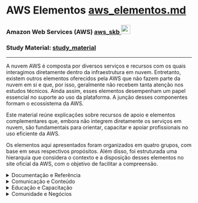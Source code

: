 # AWS Elementos <a href="./aws_elementos.md">aws_elementos.md</a>

### Amazon Web Services (AWS) <a href="../">aws_skb   <img src="https://cdn.jsdelivr.net/gh/devicons/devicon@latest/icons/amazonwebservices/amazonwebservices-original-wordmark.svg" alt="aws" width="auto" height="25"></a>
### Study Material: <a href="../study_material/">study_material</a>

---

A nuvem AWS é composta por diversos serviços e recursos com os quais interagimos diretamente dentro da infraestrutura em nuvem. Entretanto, existem outros elementos oferecidos pela AWS que não fazem parte da nuvem em si e que, por isso, geralmente não recebem tanta atenção nos estudos técnicos. Ainda assim, esses elementos desempenham um papel essencial no suporte ao uso da plataforma. A junção desses componentes formam o ecossistema da AWS.

Este material reúne explicações sobre recursos de apoio e elementos complementares que, embora não integrem diretamente os serviços em nuvem, são fundamentais para orientar, capacitar e apoiar profissionais no uso eficiente da AWS.

Os elementos aqui apresentados foram organizados em quatro grupos, com base em seus respectivos propósitos. Além disso, foi estruturada uma hierarquia que considera o contexto e a disposição desses elementos no site oficial da AWS, com o objetivo de facilitar a compreensão.

<details><summary>Documentação e Referência</summary>
  <ul>
    <li><a href="https://aws.amazon.com/pt/aup/"><strong>AWS Acceptable Use Policy (AUP)</strong></a>: É um conjunto de diretrizes que define o uso aceitável dos serviços da AWS, proibindo atividades ilegais, prejudiciais ou disruptivas. Ela busca proteger a integridade da plataforma, garantindo que os usuários cumpram as leis e padrões de segurança.</li>
    <li><details><summary><a href="https://docs.aws.amazon.com/"><strong>AWS Documentation</strong></a>: É uma coleção abrangente de guias, tutoriais, artigos e referências técnicas fornecida pela Amazon Web Services (AWS), projetada para ajudar desenvolvedores e administradores a entender e utilizar os serviços da AWS. Ela oferece recursos detalhados sobre como configurar, gerenciar e otimizar as soluções na plataforma.</summary>
      <ul>
        <li><a href="https://docs.aws.amazon.com/glossary/latest/reference/glos-chap.html"><strong>AWS Glossary</strong></a>: É uma coleção de definições e explicações dos termos técnicos e conceitos utilizados na AWS, fornecendo uma referência para entender a terminologia e os serviços da plataforma. Ele serve como uma fonte útil para esclarecer o significado de termos usados em documentação, treinamentos e implementações na AWS.</li>
      </ul></details>
    </li>
    <li><a href="https://aws.amazon.com/free/"><strong>AWS Free Tier</strong></a>: É uma oferta da AWS que proporciona acesso gratuito a uma seleção de serviços e recursos limitados por um período inicial, permitindo que novos usuários explorem e experimentem a plataforma sem custos. Ele inclui tanto ofertas gratuitas de 12 meses quanto ofertas sempre gratuitas, dependendo do serviço.</li>
    <li><details><summary><a href="https://aws.amazon.com/getting-started/"><strong>AWS Getting Started Resource Center</strong></a>: É um portal da AWS que reúne recursos, tutoriais e orientações passo a passo para ajudar iniciantes a começar a usar os serviços da AWS. Ele oferece materiais organizados por casos de uso, níveis de experiência e produtos.</summary>
        <ul>
            <li><details><summary><a href="https://aws.amazon.com/architecture/"><strong>AWS Architecture Center</strong></a>: É um recurso da Amazon Web Services que oferece diagramas de referência, soluções arquitetônicas validadas e práticas recomendadas para projetar e operar aplicações na nuvem. Ele inclui orientações do AWS Well-Architected Framework, ajudando arquitetos de soluções a criar infraestruturas seguras, de alto desempenho e eficientes.</summary>
                <ul>
                    <li><a href="https://aws.amazon.com/architecture/icons/"><strong>AWS Architecture Icons</strong></a>: É um conjunto oficial de ícones visuais fornecidos pela AWS para representar serviços, recursos e componentes em diagramas de arquitetura. Ele é amplamente utilizado para criar representações consistentes e padronizadas de soluções na nuvem.</li>
                    <li><a href="https://aws.amazon.com/blogs/architecture/"><strong>AWS Architecture Blog</strong></a>: É um blog oficial da AWS que compartilha boas práticas, padrões de arquitetura, casos de uso e orientações técnicas para projetar soluções na nuvem. Ele é voltado principalmente para arquitetos de soluções, desenvolvedores e engenheiros.</li>
                    <li><a href="https://aws.amazon.com/architecture/reference-architecture-diagrams/"><strong>AWS Reference Architecture Diagrams</strong></a>: É um conjunto de diagramas prontos fornecidos pela AWS que ilustram arquiteturas de referência para diferentes cenários e soluções na nuvem. Esses diagramas ajudam a entender e implementar boas práticas de arquitetura usando os serviços da AWS.</li>
                    <li><details><summary><a href="https://aws.amazon.com/solutions/"><strong>AWS Solutions Library</strong></a>: É uma coleção de soluções arquitetônicas criadas pela AWS para resolver desafios técnicos comuns, com base nas melhores práticas da nuvem. Ela inclui implementações de soluções prontas, diagramas de referência e aceleração de projetos para ajudar na construção de workloads na AWS.</summary>
                        <ul>
                            <li><a href="https://aws.amazon.com/solutions/case-studies/"><strong>AWS Customer Success Stories</strong></a>: É uma coleção de casos de sucesso que destacam como empresas e organizações de diferentes setores utilizam a AWS para alcançar seus objetivos, resolver desafios e inovar. Essas histórias mostram exemplos práticos de como os clientes aplicam os serviços da AWS para gerar valor e crescimento.</li>
                        </ul></details>
                    </li>
                </ul></details>
            </li>
            <li><details><summary><a href="https://aws.amazon.com/developer/"><strong>AWS Developer Center</strong></a>: É um hub central de recursos para desenvolvedores que utilizam a AWS, oferecendo tutoriais, ferramentas, exemplos de código, SDKs e acesso a comunidades técnicas. Ele foi criado para facilitar o aprendizado, desenvolvimento e implantação de aplicações na nuvem da AWS.</summary>
                <ul>
                    <li><a href="https://aws.amazon.com/developer/tools/"><strong>AWS Tools & SDK</strong></a>: É uma coleção de ferramentas e recursos oferecidos pela AWS para ajudar desenvolvedores e profissionais de TI a criar, implantar e gerenciar aplicações de forma eficiente na nuvem. Ele inclui SDKs, CLI, frameworks, IDE toolkits e plugins de automação.</li>
                    <li><a href="https://aws.amazon.com/builders-library/"><strong>The Amazon Builders' Library</strong></a>: É um acervo de artigos técnicos escritos por engenheiros da Amazon que compartilham práticas recomendadas, padrões de arquitetura e lições aprendidas no desenvolvimento de sistemas distribuídos em larga escala. É voltado para desenvolvedores e arquitetos que desejam entender como a Amazon projeta e opera seus serviços.</li>
                </ul></details>
            </li>
            <li><a href="https://aws.amazon.com/it-pro/"><strong>AWS IT Pro Center</strong></a>: É um hub de recursos criado para profissionais de TI que estão começando ou expandindo seu uso da AWS, oferecendo guias, vídeos, estudos de caso e melhores práticas. Ele ajuda a entender como migrar, operar e otimizar workloads na nuvem de forma prática e acessível.</li>
            <li><a href="https://aws.amazon.com/getting-started/cloud-essentials/"><strong>AWS Cloud Essentials</strong></a>: É um conjunto de recursos introdutórios que oferece uma visão geral dos conceitos fundamentais da computação em nuvem e dos principais serviços da AWS. Ele é ideal para quem está começando sua jornada na nuvem e busca entender os princípios básicos de uso da plataforma.</li>
            <li><a href="https://aws.amazon.com/whitepapers/"><strong>AWS Whitepapers & Guides</strong></a>: É uma coleção de documentos técnicos elaborados por especialistas da AWS que abordam boas práticas, estratégias de arquitetura, segurança, migração, entre outros temas. Esses materiais auxiliam profissionais e organizações a planejar, projetar e operar soluções eficazes na nuvem da AWS.</li>
      </ul></details>
    </li>
    <li><a href="https://aws.amazon.com/resources/analyst-reports/"><strong>AWS in Analyst Research</strong></a>: O AWS in Analyst Research é uma seção que fornece pesquisas e relatórios de analistas do setor sobre a AWS, ajudando a entender como a plataforma se posiciona em comparação com outras soluções no mercado e seu impacto no setor de tecnologia.</li>
    <li><details><summary><a href="https://aws.amazon.com/legal/">AWS Legal</a>: É a seção do site da AWS que oferece informações sobre os termos e condições legais que regem o uso dos serviços da plataforma, incluindo contratos, políticas de privacidade e termos de serviço. Ele também fornece recursos relacionados a conformidade legal, licenciamento e outros aspectos jurídicos importantes para os clientes. >>>>>> COMPLETAR</summary>
        <ul>
            <li><a href="https://aws.amazon.com/legal/">AWS Legal</a>: >>>>>> COMPLETAR</li>
        </ul></details>
    </li>
    <li><a href="https://aws.amazon.com/pt/prescriptive-guidance/"><strong>AWS Prescriptive Guidance</strong></a>: É um conjunto de práticas recomendadas, estratégias e padrões criados por especialistas da AWS para ajudar a planejar, projetar e implementar soluções eficientes na nuvem. Ele fornece orientações detalhadas para acelerar migrações, modernizações e outras iniciativas específicas de transformação digital.</li>
    <li><a href="https://aws.amazon.com/privacy/"><strong>AWS Privacy Notice</strong></a>: É um documento que descreve como a Amazon Web Services coleta, usa, armazena e compartilha informações pessoais dos usuários, fornecendo detalhes sobre as práticas de privacidade e segurança de dados da AWS. Ele também aborda os direitos dos usuários em relação aos seus dados e como esses dados são protegidos na plataforma.</li>
    <li><a href="https://aws.amazon.com/faqs/"><strong>AWS Product and Technical FAQs</strong></a>: O AWS Product and Technical FAQs é uma seção que fornece respostas detalhadas às perguntas frequentes sobre os produtos e serviços da AWS, abordando aspectos técnicos, de implementação e uso dos recursos da plataforma. Ele serve como uma fonte de esclarecimento para ajudar os usuários a resolverem dúvidas comuns e a entender melhor os produtos da AWS.</li>
  </ul>
</details>



<details>
  <summary>Comunicação e Conteúdo</summary>
  <ul>
    <li><a href="https://aws.amazon.com/blogs/">AWS Blog</a>: É uma plataforma oficial da Amazon Web Services que fornece atualizações, artigos, tutoriais e boas práticas sobre os produtos e serviços da AWS. Ele oferece informações sobre novos lançamentos, casos de uso e inovações na nuvem, ajudando desenvolvedores e profissionais de TI a ficarem atualizados sobre as soluções da AWS.</li>
    <li><a href="https://www.amazon.jobs/content/en/teams/amazon-web-services">AWS Careers</a>: É a seção do site da AWS dedicada a oportunidades de emprego, onde os candidatos podem explorar vagas disponíveis, aprender sobre a cultura da empresa e se candidatar a posições em diversas áreas da AWS. Ele fornece informações sobre o trabalho na AWS, benefícios e desenvolvimento profissional para futuros colaboradores.</li>
    <li><a href="https://aws.amazon.com/contact-us/">AWS Contact</a>: O AWS Contact é um serviço que permite aos clientes entrarem em contato com a AWS para obter suporte ou assistência relacionada aos serviços da plataforma. Ele oferece diferentes formas de comunicação, como atendimento ao cliente, suporte técnico e outras opções de contato para resolver dúvidas ou problemas.</li>
    <li><details><summary><a href="https://aws.amazon.com/pt/events/">AWS Events and Webinars</a>: É o hub oficial de eventos da Amazon Web Services, reunindo conferências, workshops, webinars e sessões técnicas para ajudar profissionais a aprender, se conectar e inovar com a nuvem AWS.</summary>
        <ul>
            <li><a href="https://aws.amazon.com/pt/events/community-day/">AWS Community Days</a>: São eventos organizados por líderes das comunidades locais da AWS, com apoio da própria AWS, para compartilhar conhecimento, experiências e boas práticas sobre serviços e soluções em nuvem. Esses eventos contam com palestras técnicas, sessões práticas e networking entre profissionais e entusiastas da AWS.</li>
            <li><a href="https://aws.amazon.com/pt/government-education/nonprofits/imagine-nonprofit/">AWS Imagine for Nonprofits</a>: É uma conferência presencial organizada pela Amazon Web Services que reúne líderes de organizações sem fins lucrativos, tecnólogos e agentes de mudança dedicados a promover impacto social e ambiental. O evento oferece palestras inspiradoras, sessões interativas, workshops técnicos e oportunidades de networking, com o objetivo de explorar como a aplicação intencional da tecnologia pode acelerar mudanças positivas e inspirar ações em benefício das comunidades globais.</li>
            <li><a href="https://aws.amazon.com/pt/events/aws-innovate/">AWS Innovate</a>: É uma série de conferências virtuais gratuitas promovidas pela Amazon Web Services (AWS), projetadas para inspirar e educar clientes sobre como maximizar a inovação por meio da infraestrutura de nuvem da AWS. Esses eventos oferecem uma variedade de sessões, incluindo palestras de especialistas da AWS, demonstrações técnicas e estudos de caso de clientes, abordando tópicos como inteligência artificial generativa, modernização de aplicações e otimização de custos.</li>
            <li><a href="https://aws.amazon.com/pt/events/americas-awsomeday-2022/">AWSome Day Online Conference</a>: É um evento de treinamento online gratuito oferecido pela Amazon Web Services (AWS), projetado para iniciantes sem conhecimento prévio em computação em nuvem. Durante o evento, especialistas da AWS apresentam os principais conceitos da nuvem, serviços essenciais como computação, armazenamento, bancos de dados e redes, além de demonstrações técnicas e melhores práticas para iniciar sua jornada na AWS.</li>
            <li><a href="https://aws.amazon.com/pt/events/aws-partner-events/">AWS Partner Events</a>: São eventos organizados pela Amazon Web Services (AWS) em colaboração com seus parceiros, incluindo webinars, workshops virtuais e oportunidades de aprendizado presenciais. Esses eventos são projetados para envolver diretores de TI, desenvolvedores, profissionais e tomadores de decisão, oferecendo insights sobre serviços da AWS e soluções inovadoras desenvolvidas por parceiros.</li>
            <li><a href="https://reinvent.awsevents.com/">AWS re:Invent</a>: É a maior conferência anual da Amazon Web Services, realizada em Las Vegas, com foco em lançamentos de serviços, treinamentos, palestras técnicas e networking. É o principal evento global da AWS, reunindo profissionais, parceiros e líderes da indústria de tecnologia.</li>
            <li><details><summary><strong>AWS Summit</strong>: É uma conferência gratuita organizada pela AWS em diversas cidades ao redor do mundo, voltada para compartilhar novidades, casos de uso e boas práticas sobre a nuvem. É uma oportunidade para aprender com especialistas, participar de sessões técnicas e se conectar com a comunidade local.</summary>
                <ul>
                    <li><a href="https://aws.amazon.com/pt/events/summits/online/americas/spring/">AWS Summit Online - Américas 2025</a></li>
                    <li><a href="https://aws.amazon.com/pt/events/summits/sao-paulo/">AWS Summit São Paulo 2024</a></li>
                </ul></details>
            </li>
            <li><a href="https://aws-experience.com/latam/smb/e/ea0e0/aws-retail-tech---acelerador-de-personalizacao-e-recomendacao-com-dados-e-ia-generativa">AWS Retail Tech</a>: É um evento promovido pela Amazon Web Services com foco no setor de varejo, que apresenta soluções tecnológicas voltadas para inovação em áreas como experiência do cliente, personalização, logística e análise de dados.</li>
            <li><a href="https://aws-experience.com/latam/smb/e/ea0e0/aws-retail-tech---acelerador-de-personalizacao-e-recomendacao-com-dados-e-ia-generativa">AWS Retail Tech</a>: É um evento promovido pela Amazon Web Services com foco no setor de varejo, que apresenta soluções tecnológicas voltadas para inovação em áreas como experiência do cliente, personalização, logística e análise de dados.</li>
            <li><details><summary><a href="https://aws.amazon.com/pt/events/aws-talk-show/">AWS Talk Show</a>: É um evento interativo promovido pela AWS, no formato de bate-papo, que reúne especialistas, clientes e parceiros para discutir temas relevantes sobre computação em nuvem, inovações tecnológicas e casos de uso reais. Ele é transmitido ao vivo e combina conteúdo técnico com uma abordagem leve e descontraída.</summary>
                <ul>
                    <li><a href="https://aws.amazon.com/pt/events/online-tech-talks/">AWS Online Tech Talks</a>: É uma série global e gratuita de webinars virtuais oferecidos pela AWS, com foco em conteúdo técnico, demonstrações práticas e sessões de perguntas e respostas com especialistas — tudo online.</li>
                </ul></details>
            </li>
            <li><a href="https://aws.amazon.com/pt/webinars-2019/">AWS Webinars Brasil</a>: É uma série de webinars gratuitos oferecidos pela Amazon Web Services, voltados para o público brasileiro, que abordam diversos tópicos sobre soluções e serviços da AWS. Essas sessões online incluem análises técnicas, casos de sucesso de clientes, demonstrações práticas e sessões de perguntas e respostas ao vivo com especialistas da AWS. Os webinars são projetados para atender a diferentes níveis de experiência, desde iniciantes até profissionais avançados.</li>
        </ul></details>
    </li>
    <li><a href="https://aws.amazon.com/pt/about-aws/in-the-news/">AWS in the News</a>: É uma seção do site da AWS que reúne matérias, artigos e reportagens publicadas na mídia sobre a Amazon Web Services. Ela serve como um hub para acompanhar como a AWS está sendo mencionada e discutida em veículos de comunicação ao redor do mundo.</li>
    <li><a href="https://aws.amazon.com/pt/new/">AWS News</a>: É o canal oficial de divulgação de novidades, anúncios de serviços, atualizações e eventos da Amazon Web Services. Ele inclui conteúdos como postagens de blog, comunicados oficiais e destaques recentes relacionados à plataforma AWS.</li>
    <li><details><summary><a href="https://aws.amazon.com/pt/podcasts/aws-podcast/">AWS Podcast</a>: É o podcast oficial da Amazon Web Services em inglês, que apresenta novidades, entrevistas com especialistas e discussões técnicas sobre serviços e soluções na nuvem AWS. Ele é voltado para desenvolvedores, arquitetos e profissionais de TI que desejam se manter atualizados com a plataforma.</summary>
        <ul>
            <li><a href="https://aws.amazon.com/pt/podcasts/">AWS Podcast Brasil</a>: ​É o podcast oficial da Amazon Web Services no Brasil, destinado a profissionais e entusiastas de tecnologia que buscam atualizações e tendências sobre computação em nuvem. Os episódios abordam temas como inteligência artificial, big data, serverless e contêineres, com conteúdos técnicos, discussões de negócios e entrevistas sobre casos de uso.</li>
        </ul></details>
    </li>
    <li><details><summary><a href="https://press.aboutamazon.com/press-releases/">AWS Press Center</a>: É o portal oficial de imprensa da Amazon Web Services, reunindo comunicados (press releases), kits de imprensa, logos, imagens e informações institucionais da empresa. Ele serve como fonte central para jornalistas e interessados em conteúdos oficiais e atualizados sobre a AWS e outros produtos da Amazon.</summary>
        <ul>
            <li><a href="https://press.aboutamazon.com/press-releases/aws/">AWS Press Releases</a>: É a seção onde a Amazon Web Services publica seus comunicados oficiais à imprensa, anunciando novos serviços, parcerias, marcos e iniciativas estratégicas. Esses comunicados são voltados principalmente para jornalistas, investidores e o público corporativo.</li>
        </ul></details>
    </li>
  </ul>
</details>



<details>
  <summary>Educação e Capacitação</summary>
  <ul>
    <li><details><summary><a href="https://aws.amazon.com/pt/training/">AWS Training and Certification</a>: É um conjunto de programas de treinamento oferecido pela AWS para ajudar profissionais a desenvolverem habilidades e competências em soluções em nuvem, além de fornecer certificações reconhecidas no mercado para validar o conhecimento adquirido. Ele inclui cursos presenciais, online e exames de certificação em várias áreas da AWS.</summary>
        <ul>
            <li><a href="https://aws.amazon.com/pt/training/aai/">AWS Authorized Instructor Program (AAI)</a>: É um programa que certifica instrutores qualificados para oferecer treinamentos oficiais da AWS. Ele garante que os instrutores atendam aos padrões da AWS e tenham a expertise necessária para ensinar de forma eficaz as soluções e tecnologias da plataforma.</li>
            <li><details><summary><strong>AWS Badges</strong></summary>
                <ul>
                    <li><a href="https://aws.amazon.com/training/badges/">AWS Certification Digital Badges</a>: São credenciais digitais fornecidas pela AWS para reconhecer oficialmente as conquistas de certificação em sua plataforma. Essas badges digitais são compartilháveis em redes sociais, permitindo que recrutadores e gestores de contratação reconheçam suas competências.</li>
                    <li><a href="https://aws.amazon.com/training/badges/">AWS Learning Badges</a>: São credenciais digitais que atestam seu conhecimento e habilidades em tópicos específicos da AWS Cloud. Para obtê-las, é necessário se registrar no AWS Skill Builder, completar trilhas específicas e obter pontuação mínima em avaliações.</li>
                    <li><a href="https://www.credly.com/users/sign_up">Credly</a>: Plataforma digital usada pela AWS para emissão e gerenciamento das badges. Permite que usuários compartilhem suas conquistas profissionais em redes sociais.</li>
                </ul></details>
            </li>
            <li><a href="https://profile.aws.amazon.com/#/profile/details">AWS Builder ID</a>: É uma identidade digital unificada que permite aos desenvolvedores e profissionais de TI acessar diversos recursos, programas e benefícios oferecidos pela AWS. Ele facilita o gerenciamento de credenciais e o acesso a conteúdos educativos, como treinamentos, certificações e recursos de suporte.</li>
            <li><a href="https://www.aws.training/Certification/">AWS Certification</a>: É o programa oficial de certificações da AWS que valida conhecimentos e habilidades técnicas em diferentes áreas da nuvem. Oferece exames em níveis Foundational, Associate, Professional e Specialty.</li>
            <li><a href="https://www.aws.training/">AWS Classroom Training</a>: Oferece cursos presenciais ou virtuais ministrados por instrutores especializados, proporcionando aprendizado prático e interativo sobre soluções da AWS.</li>
            <li><a href="https://aws.amazon.com/pt/training/aws-cloud-institute/?nc2=sb_aci">AWS Cloud Institute</a>: Programa de treinamento virtual da AWS que prepara pessoas, mesmo sem experiência técnica, para atuarem como desenvolvedores em nuvem. Inclui cursos, laboratórios práticos e preparação para certificações.</li>
            <li><details><summary><strong>AWS Education Program</strong>: Iniciativa educacional que abrange AWS Educate, AWS Academy e AWS re/Start, voltada para estudantes, educadores e profissionais em transição de carreira.</summary>
                <ul>
                    <li><a href="https://aws.amazon.com/pt/training/awsacademy/">AWS Academy</a>: Programa para instituições de ensino superior que oferece currículo baseado em nuvem desenvolvido pela AWS. <a href="https://www.awsacademy.com/login?ec=302&startURL=%2FSiteLogin%3FstartURL%3D%252Fforums%252F">(Portal do AWS Academy)</a></li>
                    <li><a href="https://aws.amazon.com/pt/education/awseducate/">AWS Educate</a>: Programa gratuito com cursos autoguiados e laboratórios práticos para estudantes e educadores, voltado para desenvolvimento de habilidades em nuvem.
                        <ul>
                            <li><a href="https://d21vb278qqbzhv.cloudfront.net/">AWS Emerging Talent Community (ETC)</a>: Programa para alunos com 18 anos ou mais que concluíram cursos AWS, com acesso a recursos personalizados, preparação para certificações e oportunidades de networking.</li>
                        </ul>
                    </li>
                    <li><a href="https://aws.amazon.com/pt/training/restart/?nc2=sb_ep_res">AWS re/Start</a>: Programa gratuito da AWS voltado para pessoas desempregadas ou sem experiência prévia em tecnologia. Oferece treinamento técnico e apoio na inserção no mercado de trabalho.</li>
                    <li><a href="https://aws.amazon.com/pt/training/skills-centers/?nc2=sb_ep_asc">AWS Skills Centers</a>: Centros físicos interativos com aprendizado gratuito sobre computação em nuvem, experiências práticas, workshops e recursos educacionais acessíveis.</li>
                </ul></details>
            </li>
            <li><details><summary><strong>AWS Power Hour</strong>: Série de treinamentos ao vivo transmitidos na Twitch da AWS para ajudar na preparação para certificações.</summary>
                <ul>
                    <li><a href="https://pages.awscloud.com/global-traincert-twitch-power-hour-cloud-practitioner.html">AWS Power Hour: Cloud Practitioner</a></li>
                    <li><a href="https://pages.awscloud.com/GLOBAL-Traincert-other-LS-AWS-Power-Hour-Associate-Certification-2023-reg.html">AWS Power Hour: Associate Certification</a></li>
                </ul></details>
            </li>
            <li><a href="https://aws.amazon.com/training/ramp-up-guides/">AWS Ramp-Up Guides</a>: Trilhas de aprendizado estruturadas por função e nível de experiência, auxiliando na preparação para certificações AWS.</li>
            <li><details><summary><a href="https://explore.skillbuilder.aws/">AWS Skill Builder</a>: Plataforma online com cursos interativos, trilhas personalizadas e recursos para o desenvolvimento de habilidades práticas com os serviços da AWS.</summary>
                <ul>
                    <li><strong>Training Category</strong>
                        <ul>
                            <li><b>AWS Digital Training</b>: É uma coleção de cursos digitais gratuitos e sob demanda oferecidos pela AWS para desenvolver habilidades em computação em nuvem. Esses treinamentos fazem parte do AWS Skill Builder e abrangem desde conceitos básicos até tópicos avançados.
                                <ul>
                                    <li><b>AWS Digital Course</b>: Cursos digitais autoexplicativos que abordam conceitos teóricos e boas práticas sobre diferentes serviços e arquiteturas da AWS. Não possuem laboratório prático integrado.</li>
                                    <li><b>AWS Digital Course with Lab</b>: Versão mais completa dos cursos digitais, combinando teoria com laboratórios práticos executáveis diretamente no navegador, para aplicação dos conceitos aprendidos.</li>
                                </ul>
                            </li>
                            <li><a href="https://aws.amazon.com/training/digital/aws-builder-labs/">AWS Builder Labs (Self-Paced Lab)</a>: Laboratórios práticos auto-guiados onde o usuário segue instruções para executar tarefas reais em um ambiente provisionado, com foco total na prática de serviços e operações da AWS.</li>
                            <li><b>AWS Exam Preparation</b>: Materiais focados na preparação para certificações AWS, como guias de estudo, simulados e vídeos com dicas sobre os exames e domínios cobrados.</li>
                            <li><a href="https://aws.amazon.com/training/digital/aws-jam/">AWS Jam</a>: Desafios práticos baseados em cenários do mundo real. Os usuários devem resolver problemas dentro de um ambiente AWS provisionado, testando suas habilidades técnicas de forma aplicada.</li>
                            <li><b>AWS Game-Based Learning</b>: Aprendizado com base em jogos e simulações interativas, onde o progresso é obtido resolvendo problemas e avançando em missões dentro de contextos gamificados.</li>
                                <ul>
                                    <li><b>AWS Card Clash</b>: Um jogo interativo baseado em cartas que ensina conceitos da AWS de forma gamificada. É voltado para aprendizado rápido e competitivo entre jogadores.</li>
                                    <li><b>AWS Cloud Quest</b>: Uma experiência de aprendizado imersiva em formato de RPG 3D, onde o jogador completa missões práticas enquanto aprende habilidades de computação em nuvem na AWS.</li>
                                    <li><b>AWS Industry Quest</b>: Versão do AWS Cloud Quest focada em setores específicos, como saúde, finanças ou manufatura. Ensina como aplicar soluções da AWS em cenários reais dessas indústrias.</li>
                                    <li><b>AWS Simulearn</b>: Simulador de aprendizado baseado em cenários, que oferece experiências interativas e realistas para praticar decisões em ambientes da AWS. Foca em habilidades práticas e estratégicas.</li>
                                </ul>
                            <li><a href="https://aws.amazon.com/training/digital/aws-digital-classroom/">AWS Digital Classroom</a>: Cursos digitais completos que simulam o conteúdo e a experiência de uma sala de aula presencial, incluindo vídeos explicativos, apresentações, exercícios e, às vezes, demonstrações.</li>
                            <li><a href="https://aws.amazon.com/pt/training/aws-cloud-institute/">AWS Cloud Institute</a>: Programas de aprendizado estruturados em formato de “trilhas educacionais” com foco em carreiras específicas na nuvem, como Cloud Engineer ou Data Analyst. São formações mais longas, com aulas, exercícios e avaliações.</li>
                            <li><b>AWS Learning Plans</b>: É um conjunto estruturado de trilhas de aprendizagem criado pela AWS para guiar usuários em seu desenvolvimento de habilidades em nuvem, de acordo com funções ou áreas de interesse. Cada plano organiza cursos e recursos em uma sequência lógica, facilitando o progresso contínuo no aprendizado.</li>
                        </ul>
                    </li>
                </ul></details>
            </li>
            <li><a href="https://aws.amazon.com/training/teams/aws-skills-guild/">AWS Skills Guild</a>: Programa de capacitação para empresas que promove cultura de aprendizado contínuo, com foco em adoção da nuvem, oficinas práticas e desenvolvimento técnico interno.</li>
            <li><a href="https://support.aws.amazon.com/#/contacts/aws-training/">AWS Training and Certification Contact</a>: Canal oficial de suporte para dúvidas sobre treinamentos, certificações e programas educacionais da AWS.</li>
        </ul></details>
    </li>
  </ul>
</details>



<details><summary>Comunidade e Negócios</summary>
  <ul>
    <li><details><summary><a href="https://community.aws/">AWS Cloud Community</a>: É uma iniciativa da AWS voltada para reunir e engajar desenvolvedores, entusiastas e profissionais da nuvem por meio de programas como AWS Heroes, Community Builders, User Groups e Cloud Clubs. Ela promove aprendizado colaborativo, eventos técnicos e networking entre membros da comunidade AWS ao redor do mundo.</summary>
        <ul>
            <li><a href="https://community.aws/students">AWS Cloud Clubs for Students</a>: São grupos de usuários liderados por estudantes do ensino superior e aprendizes independentes com 18 anos ou mais, focados em aprender e compartilhar conhecimentos sobre computação em nuvem utilizando os serviços da AWS.
                <ul>
                    <li><a href="https://community.aws/students">AWS Cloud Club Captains</a>: São estudantes líderes que organizam e gerenciam os AWS Cloud Clubs em suas instituições de ensino, com o apoio da equipe da AWS Community. Têm acesso a benefícios como créditos da AWS, vouchers para exames de certificação, itens promocionais e oportunidades de mentoria com profissionais da AWS.</li>
                </ul>
            </li>
            <li><a href="https://aws.amazon.com/developer/community/community-builders/">AWS Community Builders</a>: Programa que oferece suporte técnico, visibilidade e recursos para pessoas apaixonadas por compartilhar conhecimentos sobre AWS.</li>
            <li><a href="https://aws.amazon.com/pt/developer/community/heroes/">AWS Heroes</a>: Programa global que reconhece especialistas e líderes influentes da comunidade que compartilham conhecimento sobre AWS por meio de blogs, palestras, vídeos, código aberto e envolvimento comunitário.</li>
            <li><a href="https://aws.amazon.com/developer/community/usergroups/">AWS User Group</a>: Comunidades locais de usuários da AWS que se reúnem para trocar experiências, aprender boas práticas e discutir soluções em nuvem.</li>
            <li>AWS Community re:Invent re:Caps: Eventos organizados por grupos comunitários da AWS com o objetivo de compartilhar e discutir os principais anúncios e atualizações do AWS re:Invent.</li>
            <li><strong>AWS Meetup</strong>: Encontros presenciais ou online organizados por comunidades locais, como os AWS User Groups, com o objetivo de promover networking, troca de experiências e aprendizado sobre AWS.</li>
        </ul></details>
    </li>
    <li><a href="https://aws-experience.com/amer/">AWS Experience</a>: Plataforma online com eventos, workshops e conteúdos sob demanda voltados para diferentes públicos e regiões. Inclui iniciativas como o AWS Connected Community.</li>
    <li><details><summary><strong>AWS for Small Business (SMB)</strong>: Iniciativa da AWS voltada para pequenas empresas, oferecendo recursos, guias, treinamentos e soluções personalizadas para adoção da nuvem e crescimento dos negócios.</summary>
        <ul>
            <li>AWS Rapid Ramp Credits: Programa que oferece créditos promocionais para ajudar startups e pequenas empresas a acelerarem o uso da nuvem.</li>
            <li><a href="https://aws.amazon.com/pt/smart-business/">AWS Smart Business Hub (SMB)</a>: Portal da AWS dedicado a SMBs, com soluções em nuvem, recursos educacionais e suporte.
                <ul>
                    <li><a href="https://aws-experience.com/amer/smb/">AWS Connected Community</a>: Iniciativa que oferece conteúdo, eventos e suporte personalizados para pequenas e médias empresas acelerarem sua jornada na nuvem.</li>
                </ul>
            </li>
        </ul></details>
    </li>
    <li><a href="https://aws.amazon.com/startups">AWS for Startups (AWS Activate)</a>: Programa da AWS que oferece recursos, suporte técnico e créditos em nuvem para ajudar startups a crescerem e se desenvolverem rapidamente, aproveitando a infraestrutura da AWS.</li>
    <li><a href="https://aws.amazon.com/partners/marketing/sponsorships/">AWS Global Sponsorship Program</a>: Iniciativa que oferece a parceiros, clientes e marcas a oportunidade de patrocinar eventos e programas globais, conectando-os com mais de um milhão de clientes e prospects da AWS anualmente.</li>
    <li><a href="https://iq.aws.amazon.com/">AWS IQ; AWS Expert Help</a>: Serviço que conecta clientes da AWS a especialistas qualificados, como freelancers ou consultores de parceiros da AWS, para execução de projetos relacionados à nuvem.</li>
    <li><details><summary><a href="https://aws.amazon.com/marketplace/">AWS Marketplace</a>: É uma loja digital onde clientes da AWS podem encontrar, comprar e implantar softwares e serviços de terceiros que são executados na nuvem da AWS. Ele facilita a aquisição de soluções comerciais e técnicas validadas pela AWS.</summary>
        <ul>
            <li><a href="https://aws.amazon.com/marketplace/partners/channel-programs">AWS Marketplace Channel</a>: É a plataforma que permite aos parceiros da AWS distribuir e vender suas soluções diretamente aos clientes da AWS por meio de canais específicos, facilitando a interação e comercialização de software e serviços. Ele faz parte do AWS Marketplace, mas foca na parte de canais de vendas e distribuição.</li>
        </ul></details>
    </li>
    <li><details><summary><a href="https://aws.amazon.com/partners/">AWS Partner Network (APN)</a>: Rede global de parceiros da AWS que oferecem serviços e soluções em nuvem com base na plataforma AWS. <a href="https://partnercentral.awspartner.com/partnercentral2/s/login">Portal do AWS Partner Network (APN)</a></summary>
        <ul>
            <li><details><summary><a href="https://aws.amazon.com/partners/">AWS Partner</a>: Refere-se a empresas e organizações que se tornam parceiras da AWS para oferecer soluções e serviços em nuvem, como consultorias, ISVs (Independent Software Vendors) e integradores de sistemas.</summary>
                <ul>
                    <li><a href="https://aws.amazon.com/pt/partners/">AWS Consulting Partners</a>: Empresas certificadas pela AWS Partner Network (APN) que oferecem consultoria, suporte e serviços especializados para ajudar clientes a projetar, migrar e operar cargas de trabalho na AWS.</li>
                    <li><a href="https://aws.amazon.com/pt/partners/">AWS Technology Partners</a>: Empresas que desenvolvem software, ferramentas e soluções que rodam na AWS ou se integram aos seus serviços.</li>
                </ul></details>
            </li>
            <li><a href="https://partnercentral.awspartner.com/partnercentral2/s/login">AWS Partner Central</a>: Plataforma online que fornece aos parceiros da AWS acesso a recursos, ferramentas e suporte para gerenciar sua parceria.</li>
            <li><a href="https://aws.amazon.com/pt/events/aws-partner-events/">AWS Partner Events</a>: Eventos organizados pela AWS em colaboração com parceiros, como webinars, workshops e encontros presenciais.</li>
            <li><a href="https://aws.amazon.com/blogs/apn/">AWS Partner Network Blog (APN Blog)</a>: Blog com histórias de sucesso, melhores práticas e atualizações relevantes para parceiros da AWS.</li>
            <li><a href="https://www.apn-portal.com/knowledgebase/">AWS Partner Network Knowledge Base</a>: Repositório com artigos, guias e respostas a perguntas frequentes para parceiros da AWS.</li>
            <li><a href="https://partners.awscloud.com/communication-preferences.html">AWS Partner Newsletter</a>: Publicação periódica com atualizações sobre serviços, eventos e iniciativas da AWS.</li>
            <li><a href="https://partners.amazonaws.com/">AWS Partner Solutions Finder (PSF)</a>: Plataforma para localizar parceiros da AWS com base em especializações e soluções oferecidas.</li>
            <li><details><summary><a href="https://aws.amazon.com/partners/training/">AWS Partner Training and Certification</a>: Cursos e certificações para ajudar parceiros a melhorar suas habilidades técnicas e comerciais.</summary>
                <ul>
                    <li><a href="https://www.aws.training/PartnerTraining">AWS Partner Training (APN Partner Training)</a>: Treinamentos técnicos e comerciais para parceiros da AWS, disponíveis no AWS Skill Builder.</li>
                    <li><a href="https://aws.amazon.com/partners/training/certification/">AWS Partner Certification</a>: Certificações específicas para parceiros, validando habilidades e conhecimentos em soluções da AWS.</li>
                    <li><a href="https://aws.amazon.com/partners/training/partner-course-schedule/">AWS Partner Course Schedule</a>: Calendário de cursos de treinamento disponíveis para parceiros da AWS.</li>
                    <li><a href="https://aws.amazon.com/partners/training/aws-partner-learning-plans/">AWS Partner Learning Plan</a>: Guias estruturados de aprendizado com caminhos claros de cursos e treinamentos.</li>
                    <li><a href="https://aws.amazon.com/partners/training/partnercast/">AWS PartnerCast Webinars</a>: Webinars interativos gratuitos e biblioteca de treinamentos sob demanda para parceiros.</li>
                    <li><a href="https://pages.awscloud.com/GLOBAL-partner-STR-AWS-TRAINCERT-Partner-Training-Contact-Us-2023-reg.html">AWS Partner Training and Certification Support</a>: Suporte para questões relacionadas a treinamentos, certificações e recursos educativos.</li>
                </ul></details>
            </li>
            <li><details><summary><a href="https://aws.amazon.com/partners/paths/">AWS Partner Paths</a>: Estrutura que acelera o engajamento de parceiros com a AWS com caminhos específicos por tipo de serviço.</summary>
                <ul>
                    <li><strong>AWS Software Partner Paths</strong>
                        <ul>
                            <li><a href="https://aws.amazon.com/partners/foundational-technical-review/">AWS Foundational Technical Review (FTR)</a>: Processo para identificar e corrigir riscos em softwares dos parceiros com base no AWS Well-Architected Framework.</li>
                        </ul>
                    </li>
                    <li><strong>Hardware Path</strong>
                        <ul>
                            <li><a href="https://aws.amazon.com/partners/programs/dqp/">AWS Device Qualification Program (DQP)</a>: Programa que qualifica dispositivos IoT para garantir compatibilidade com a AWS.</li>
                        </ul>
                    </li>
                    <li><strong>Services Path</strong>
                        <ul>
                            <li><a href="https://aws.amazon.com/partners/services-tiers/">AWS Services Partner Tiers</a>: Classificação dos parceiros em Registered, Advanced e Premier, com base em experiência e sucesso.</li>
                        </ul>
                    </li>
                    <li><strong>Distribution Path</strong>
                        <ul>
                            <li><a href="https://aws.amazon.com/partners/programs/distribution-distributors/">AWS Authorized Distributor</a>: Empresas autorizadas a revender e distribuir produtos e serviços da AWS.</li>
                        </ul>
                    </li>
                    <li><strong>Training Path</strong>
                        <ul>
                            <li><a href="https://aws.amazon.com/partners/training-partner-program/">AWS Training Partner Program</a>: Rede global de parceiros autorizados a oferecer treinamentos e certificações da AWS.</li>
                        </ul>
                    </li>
                </ul></details>
            </li>
            <li><details><summary><a href="https://aws.amazon.com/webinars/partner-webinars/">AWS Partner Programs</a>: Conjunto de iniciativas e recursos oferecidos pela AWS para apoiar seus parceiros no desenvolvimento de soluções baseadas em nuvem.</summary>
                <ul>
                    <li><details><summary><b>AWS Business Outcome Solutions Programs<b>: Programas voltados para parceiros que oferecem soluções orientadas a resultados de negócios específicos, ajudando os clientes a alcançar metas estratégicas usando serviços da AWS.</summary>
                        <ul>
                            <li><a href="https://aws.amazon.com/partners/business-outcomes/">AWS Business Outcomes Xcelerator Program</a>: Programa projetado para ajudar parceiros da AWS a alinhar suas soluções com os resultados de negócios desejados pelos clientes, oferecendo ferramentas e frameworks para acelerar a geração de valor.</li>
                            <li><a href="https://awspartnermatchmakingevents2025.splashthat.com/">AWS Partner Matchmaking Events</a>: Eventos promovidos pela AWS que conectam parceiros entre si ou com clientes em potencial, promovendo networking estratégico e colaborações comerciais dentro do ecossistema da nuvem.</li>
                        </ul></details>
                    </li>
                    <li><details><summary><b>AWS Managed Services Programs<b>: Iniciativas que reconhecem parceiros especializados em fornecer serviços gerenciados proativos e contínuos para workloads na AWS, garantindo eficiência operacional e otimização contínua.</summary>
                        <ul>
                            <li><a href="https://aws.amazon.com/pt/partners/programs/msp/">AWS Managed Services Build Workshop</a>: Workshop colaborativo que ajuda parceiros a desenvolverem e estruturarem sua própria prática de serviços gerenciados na AWS, com base nas melhores práticas operacionais da nuvem.</li>
                            <li><a href="https://aws.amazon.com/pt/partners/programs/msp/">AWS Managed Service Provider Program (MSP Program)</a>: É um programa que certifica parceiros da AWS especializados em fornecer serviços gerenciados, como monitoramento, automação, segurança e otimização de ambientes em nuvem. Esses provedores ajudam clientes a modernizar suas operações, reduzindo custos e aumentando a eficiência na AWS.</li>
                        </ul></details>
                    </li>
                    <li><details><summary><b>AWS Reseller Programs<b>: Programas destinados a parceiros autorizados a revender serviços da AWS, frequentemente combinando consultoria, suporte e faturamento consolidado aos clientes.</summary>
                        <ul>
                            <li><a href="https://aws.amazon.com/marketplace/features/cpprivateoffers">AWS Channel Partner Private Offers (CPPO)</a>: Permite que parceiros de canal ofereçam produtos de software com preços personalizados no AWS Marketplace, criando ofertas privadas específicas para seus clientes.</li>
                            <li><a href="https://aws.amazon.com/partners/programs/solution-provider/">AWS Solution Provider Program</a>: Programa para parceiros que desejam revender serviços da AWS junto com serviços gerenciados, suporte e faturamento consolidado, permitindo entregar uma solução completa ao cliente.</li>
                            <li><a href="https://aws.amazon.com/marketplace/features/cpprivateoffers">Resell with AWS Distributors</a>: Programa que permite a parceiros revenderem serviços da AWS por meio de distribuidores autorizados, facilitando o acesso ao ecossistema AWS mesmo para empresas que ainda não têm relacionamento direto com a Amazon.</li>
                        </ul></details>
                    </li>
                    <li><details><summary><b>AWS Services Programs<b>: Conjunto de programas que destaca parceiros com expertise técnica comprovada em áreas específicas de serviços da AWS, como migração, dados, segurança e mais.</summary>
                        <ul>
                            <li><b>AWS Customer Engagement Incentive</b>: Incentivo financeiro oferecido aos parceiros que se envolvem ativamente no ciclo de vendas com clientes, ajudando na adoção de soluções AWS e impulsionando resultados comerciais.</li>
                            <li><a href="https://aws.amazon.com/migration-acceleration-program/">AWS Migration Acceleration Program</a>: Programa que fornece ferramentas, treinamentos e incentivos financeiros para ajudar clientes e parceiros a migrarem workloads para a AWS de forma eficiente, segura e econômica.</li>
                            <li><a href="https://partner-resources.awscloud.com/small-business-partner">AWS Small Business Acceleration Initiative</a>: Iniciativa voltada para apoiar pequenos parceiros de negócios, oferecendo recursos, capacitação e benefícios comerciais para acelerar seu crescimento no ecossistema AWS.</li>
                        </ul></details>
                    </li>
                    <li><details><summary><b>AWS Technology Solutions Programs<b>: Programas que reconhecem e capacitam parceiros que desenvolvem soluções tecnológicas (como software e appliances) integradas à AWS, ajudando clientes a acelerar sua jornada na nuvem.</summary>
                        <ul>
                            <li><a href="https://aws.amazon.com/partners/programs/well-architected/">AWS Well-Architected Partner Program</a>: Reconhece parceiros que demonstram expertise na aplicação das práticas recomendadas do AWS Well-Architected Framework para criar soluções seguras, resilientes, eficientes e otimizadas na nuvem.</li>
                            <li><a href="https://aws.amazon.com/partners/programs/saas-factory/">AWS SaaS Factory Program</a>: Oferece suporte técnico e comercial para ISVs (Independent Software Vendors) que desejam criar, migrar ou otimizar aplicações no modelo SaaS na AWS, incluindo orientação sobre arquitetura e go-to-market.</li>
                            <li><b>AWS Marketplace List & Sell Program</b>: Permite que parceiros publiquem e vendam seus softwares e serviços diretamente no AWS Marketplace, alcançando clientes globalmente e simplificando o processo de compra e implantação.</li>
                            <li><a href="https://aws.amazon.com/partners/programs/isv-workload-migration/">AWS ISV Workload Migration Program</a>: Ajuda ISVs a migrarem workloads de clientes para a AWS, fornecendo suporte técnico, ferramentas e incentivos para acelerar essa transição.</li>
                            <li><a href="https://aws.amazon.com/partners/programs/isv-accelerate/">AWS ISV Accelerate</a>: Programa co-sell que conecta ISVs com a equipe de vendas da AWS para aumentar a visibilidade e impulsionar vendas conjuntas de soluções integradas.</li>
                            <li><a href="https://aws.amazon.com/partners/programs/global-startup/">AWS Global Startup Program</a>: Iniciativa que apoia startups em estágio de crescimento com recursos técnicos, acesso a especialistas, oportunidades de co-sell e suporte para escalar suas soluções na AWS globalmente.</li>
                            <li><a href="https://aws.amazon.com/partners/programs/dqp/">AWS Device Qualification Program (DQP)</a>: Programa que qualifica dispositivos IoT para garantir compatibilidade com a AWS.</li>
                        </ul></details>
                    </li>
                </ul></details>
            </li>
            <li><a href="https://aws.amazon.com/webinars/partner-webinars/">AWS Partner Webinars</a>: Webinars sobre produtos, serviços e soluções da AWS organizados em conjunto com parceiros.</li>
            <li><details><summary><b>AWS Public Sector Programs</b>: É um conjunto de iniciativas voltadas para parceiros que atuam com clientes do setor público, como governo, educação e organizações sem fins lucrativos. Esses programas ajudam os parceiros a desenvolver soluções específicas para esse setor e a acessar oportunidades exclusivas de colaboração e crescimento com a AWS.</summary>
                <ul>
                    <li><a href="https://aws.amazon.com/partners/programs/gsca/">Global Security & Compliance Acceleration on AWS Program</a>: Programa criado para ajudar parceiros a acelerar o desenvolvimento de soluções seguras e em conformidade com padrões globais, como GDPR e HIPAA, utilizando os recursos da AWS. Ele fornece orientação especializada, ferramentas e suporte técnico para garantir segurança e conformidade desde o início dos projetos.</li>
                    <li><a href="https://aws.amazon.com/partners/programs/partner-transformation/">AWS Partner Transformation Program</a>: Iniciativa que apoia parceiros na construção e aceleração de suas práticas em nuvem por meio de uma abordagem estruturada. O programa oferece recursos como planos de ação, workshops e suporte personalizado para transformar seus modelos de negócio com foco em AWS.</li>
                    <li><a href="https://aws.amazon.com/partners/programs/small-business/">AWS Think Big for Small Business Program</a>: Programa voltado para pequenos e médios parceiros de tecnologia (PMEs) que participam do AWS Partner Network (APN), oferecendo acesso a suporte técnico, visibilidade de mercado e oportunidades de crescimento. Ele busca impulsionar a inovação e o sucesso dessas empresas na nuvem.</li>
                </ul></details>
            </li>
            <li><details><summary><b>AWS Specializations</b>: É uma designação que reconhece parceiros da AWS com expertise comprovada em áreas técnicas específicas, setores da indústria ou casos de uso. Ele destaca os parceiros mais qualificados para ajudar clientes com necessidades especializadas na nuvem.</summary>
                <ul>
                    <li><a href="https://aws.amazon.com/partners/programs/competencies/">AWS Competency Program</a>: Reconhece parceiros da AWS que demonstram excelência técnica e sucesso comprovado com clientes em áreas específicas da indústria, soluções ou workloads. Ele ajuda os clientes a identificar parceiros altamente qualificados para suas necessidades.</li>
                    <li><a href="https://aws.amazon.com/partners/programs/service-delivery/">AWS Service Delivery Program</a>: Destaca parceiros que entregam serviços específicos da AWS com competência validada, demonstrando proficiência na entrega de soluções conforme as melhores práticas da AWS.</li>
                    <li><a href="https://aws.amazon.com/partners/programs/service-ready/">AWS Service Ready Program</a>: Identifica produtos e soluções de parceiros que já foram testados e estão prontos para uso com determinados serviços da AWS, facilitando a integração por parte dos clientes.</li>
                </ul></details>
            </li>
        </ul></details>
    </li>
    <li><details><summary><a href="https://repost.aws/en/">AWS re:Post</a>: É uma plataforma de perguntas e respostas da AWS onde a comunidade — incluindo especialistas, clientes e funcionários da AWS — colabora para resolver dúvidas técnicas sobre os serviços da nuvem. É semelhante ao Stack Overflow, mas focado exclusivamente no ecossistema AWS.</summary>
        <ul>
            <li><a href="https://repost.aws/knowledge-center/">AWS Knowledge Center</a>: É uma central de recursos online que oferece respostas para perguntas frequentes (FAQs) e soluções para problemas comuns relacionados aos serviços da AWS. Ele serve como uma base de conhecimento para ajudar os usuários a resolverem questões sem precisar abrir um caso de suporte.</li>
            <li><a href="https://repost.aws/tags/community-group">Community Groups</a>: São espaços dedicados a grupos de usuários organizados por interesses em comum, setores ou localizações geográficas. Esses grupos promovem discussões colaborativas, troca de experiências e construção de redes dentro da comunidade técnica da AWS.</li>
            <li><a href="https://repost.aws/channels/aws-support-official/">AWS re:Post Support Official</a>: É uma seção do AWS re:Post onde especialistas da AWS publicam respostas oficiais para dúvidas técnicas da comunidade. Essas respostas são verificadas e representam a posição oficial da equipe de suporte da AWS.</li>
            <li><a href="https://repost.aws/aws-trust-and-safety/">AWS Trust &amp; Safety Center</a>: É a área do AWS re:Post dedicada a orientar os usuários sobre boas práticas de segurança, conduta adequada na comunidade e como relatar abusos ou comportamentos inadequados. Ele reforça a confiança e a integridade da plataforma, promovendo um ambiente seguro e colaborativo.</li>
        </ul></details>
    </li>
  </ul>
</details>